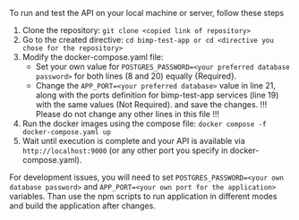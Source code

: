 To run and test the API on your local machine or server, follow these steps

1. Clone the repository: `git clone <copied link of repository>`
2. Go to the created directive: `cd bimp-test-app or cd <directive you chose for the repository>`
3. Modify the docker-compose.yaml file:
   - Set your own value for `POSTGRES_PASSWORD=<your preferred database password>` for both lines (8 and 20) equally {Required}.
   - Change the `APP_PORT=<your preferred database>` value in line 21, along with the ports definition for bimp-test-app services (line 19) with the same values (Not Required).
     and save the changes.
     !!! Please do not change any other lines in this file !!!
4. Run the docker images using the compose file: `docker compose -f docker-compose.yaml up`
5. Wait until execution is complete and your API is available via `http://localhost:9000` (or any other port you specify in docker-compose.yaml).

For development issues, you will need to set `POSTGRES_PASSWORD=<your own database password>` and `APP_PORT=<your own port for the application>` variables.
Than use the npm scripts to run application in different modes and build the application after changes.
